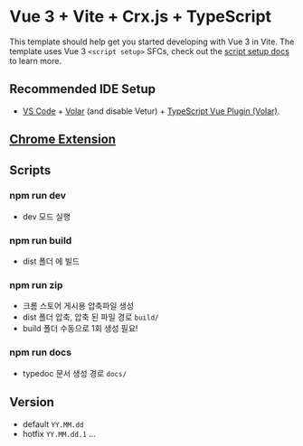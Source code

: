 # Vue 3 + Vite + Crx.js + TypeScript

This template should help get you started developing with Vue 3 in Vite. The template uses Vue 3 `<script setup>` SFCs, check out the [script setup docs](https://v3.vuejs.org/api/sfc-script-setup.html#sfc-script-setup) to learn more.

## Recommended IDE Setup

- [VS Code](https://code.visualstudio.com/) + [Volar](https://marketplace.visualstudio.com/items?itemName=Vue.volar) (and disable Vetur) + [TypeScript Vue Plugin (Volar)](https://marketplace.visualstudio.com/items?itemName=Vue.vscode-typescript-vue-plugin).

## [Chrome Extension](https://developer.chrome.com/docs/extensions/mv3/)

## Scripts

### npm run dev
- dev 모드 실행

### npm run build
- dist 폴더 에 빌드

### npm run zip
- 크롬 스토어 게시용 압축파일 생성
- dist 폴더 압축, 압축 된 파일 경로 `build/`
- build 폴더 수동으로 1회 생성 필요!

### npm run docs
- typedoc 문서 생성 경로 `docs/`

## Version

- default `YY.MM.dd`
- hotfix `YY.MM.dd.1` ...